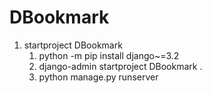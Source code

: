 # DBookmark
1. startproject DBookmark
    1. python -m pip install django~=3.2
    2. django-admin startproject DBookmark .
    3. python manage.py runserver